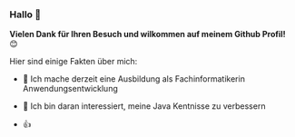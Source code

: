 ### Hallo 👋

**Vielen Dank für Ihren Besuch und wilkommen auf meinem Github Profil!** 😊

Hier sind einige Fakten über mich:

- 🔭 Ich mache derzeit eine Ausbildung als Fachinformatikerin Anwendungsentwicklung

- 🌱 Ich bin daran interessiert, meine Java Kentnisse zu verbessern 
- :+1:


